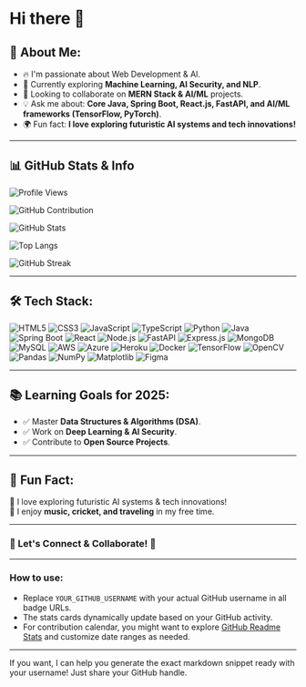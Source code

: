 # Hi there 👋

## 📖 About Me:
- 🔥 I'm passionate about Web Development & AI.
- 🚀 Currently exploring **Machine Learning, AI Security, and NLP**.
- 🎯 Looking to collaborate on **MERN Stack & AI/ML** projects.
- 💡 Ask me about: **Core Java, Spring Boot, React.js, FastAPI, and AI/ML frameworks (TensorFlow, PyTorch)**.
- 🌍 Fun fact: **I love exploring futuristic AI systems and tech innovations!**

---

## 📊 GitHub Stats & Info

<!-- Total GitHub views badge -->
![Profile Views](https://komarev.com/ghpvc/?username=Rayyangit&style=flat-square&color=blue)

<!-- GitHub Contribution Calendar -->
![GitHub Contribution](https://github.com/Rayyangit.png?tab=overview&from=2024-01-01&to=2024-12-31)

<!-- GitHub Stats Card -->
![GitHub Stats](https://github-readme-stats.vercel.app/api?username=Rayyangit&show_icons=true&count_private=true&hide_title=true&theme=radical)

<!-- Top Languages -->
![Top Langs](https://github-readme-stats.vercel.app/api/top-langs/?username=Rayyangit&layout=compact&theme=radical)

<!-- GitHub Streak -->
![GitHub Streak](https://github-readme-streak-stats.herokuapp.com/?user=Rayyangit&theme=radical)

---

## 🛠 Tech Stack:
![HTML5](https://img.shields.io/badge/HTML5-%23E34F26.svg?style=for-the-badge&logo=html5&logoColor=white)
![CSS3](https://img.shields.io/badge/CSS3-%231572B6.svg?style=for-the-badge&logo=css3&logoColor=white)
![JavaScript](https://img.shields.io/badge/JavaScript-%23F7DF1E.svg?style=for-the-badge&logo=javascript&logoColor=black)
![TypeScript](https://img.shields.io/badge/TypeScript-%23007ACC.svg?style=for-the-badge&logo=typescript&logoColor=white)
![Python](https://img.shields.io/badge/Python-%233776AB.svg?style=for-the-badge&logo=python&logoColor=white)
![Java](https://img.shields.io/badge/Java-%23ED8B00.svg?style=for-the-badge&logo=openjdk&logoColor=white)
![Spring Boot](https://img.shields.io/badge/Spring_Boot-%236DB33F.svg?style=for-the-badge&logo=spring&logoColor=white)
![React](https://img.shields.io/badge/React-%2320232a.svg?style=for-the-badge&logo=react&logoColor=%2361DAFB)
![Node.js](https://img.shields.io/badge/Node.js-%2343853D.svg?style=for-the-badge&logo=node.js&logoColor=white)
![FastAPI](https://img.shields.io/badge/FastAPI-%230092E6.svg?style=for-the-badge&logo=fastapi&logoColor=white)
![Express.js](https://img.shields.io/badge/Express.js-%23404D59.svg?style=for-the-badge&logo=express&logoColor=white)
![MongoDB](https://img.shields.io/badge/MongoDB-%2347A248.svg?style=for-the-badge&logo=mongodb&logoColor=white)
![MySQL](https://img.shields.io/badge/MySQL-%2300f.svg?style=for-the-badge&logo=mysql&logoColor=white)
![AWS](https://img.shields.io/badge/AWS-%23FF9900.svg?style=for-the-badge&logo=amazonaws&logoColor=white)
![Azure](https://img.shields.io/badge/Azure-%230072C6.svg?style=for-the-badge&logo=microsoftazure&logoColor=white)
![Heroku](https://img.shields.io/badge/Heroku-%23430098.svg?style=for-the-badge&logo=heroku&logoColor=white)
![Docker](https://img.shields.io/badge/Docker-%232496ED.svg?style=for-the-badge&logo=docker&logoColor=white)
![TensorFlow](https://img.shields.io/badge/TensorFlow-%23FF6F00.svg?style=for-the-badge&logo=tensorflow&logoColor=white)
![OpenCV](https://img.shields.io/badge/OpenCV-%235C3EE8.svg?style=for-the-badge&logo=opencv&logoColor=white)
![Pandas](https://img.shields.io/badge/Pandas-%23150458.svg?style=for-the-badge&logo=pandas&logoColor=white)
![NumPy](https://img.shields.io/badge/NumPy-%23013243.svg?style=for-the-badge&logo=numpy&logoColor=white)
![Matplotlib](https://img.shields.io/badge/Matplotlib-%230000FF.svg?style=for-the-badge&logo=matplotlib&logoColor=white)
![Figma](https://img.shields.io/badge/Figma-%23F24E1E.svg?style=for-the-badge&logo=figma&logoColor=white)

---

## 📚 Learning Goals for 2025:
- ✅ Master **Data Structures & Algorithms (DSA)**.
- ✅ Work on **Deep Learning & AI Security**.
- ✅ Contribute to **Open Source Projects**.

---

## 🎯 Fun Fact:
🚀 I love exploring futuristic AI systems & tech innovations!  
🎵 I enjoy **music, cricket, and traveling** in my free time.

---

### **📢 Let's Connect & Collaborate! 🚀**

---

### How to use:
- Replace `YOUR_GITHUB_USERNAME` with your actual GitHub username in all badge URLs.
- The stats cards dynamically update based on your GitHub activity.
- For contribution calendar, you might want to explore [GitHub Readme Stats](https://github.com/anuraghazra/github-readme-stats) and customize date ranges as needed.

---

If you want, I can help you generate the exact markdown snippet ready with your username! Just share your GitHub handle.
